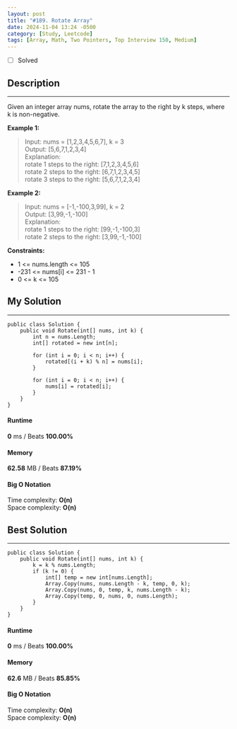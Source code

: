 ```yaml
---
layout: post
title: "#189. Rotate Array"
date: 2024-11-04 13:24 -0500
category: [Study, Leetcode]
tags: [Array, Math, Two Pointers, Top Interview 150, Medium]
---
```


- [ ] Solved

## Description
---
Given an integer array nums, rotate the array to the right by k steps, where k is non-negative.

**Example 1:**
> Input: nums = [1,2,3,4,5,6,7], k = 3   
> Output: [5,6,7,1,2,3,4]   
> Explanation:   
> rotate 1 steps to the right: [7,1,2,3,4,5,6]   
> rotate 2 steps to the right: [6,7,1,2,3,4,5]   
> rotate 3 steps to the right: [5,6,7,1,2,3,4]

**Example 2:**
> Input: nums = [-1,-100,3,99], k = 2   
> Output: [3,99,-1,-100]   
> Explanation:    
> rotate 1 steps to the right: [99,-1,-100,3]   
> rotate 2 steps to the right: [3,99,-1,-100]
 
**Constraints:**
- 1 <= nums.length <= 105
- -231 <= nums[i] <= 231 - 1
- 0 <= k <= 105

## My Solution
---
```shell
public class Solution {
    public void Rotate(int[] nums, int k) {
        int n = nums.Length;
        int[] rotated = new int[n];

        for (int i = 0; i < n; i++) {
            rotated[(i + k) % n] = nums[i];
        }

        for (int i = 0; i < n; i++) {
            nums[i] = rotated[i];
        }        
    }
}
```

#### Runtime
**0** ms / Beats **100.00%**

#### Memory
**62.58** MB / Beats **87.19%**

#### Big O Notation
Time complexity: **O(n)**   
Space complexity: **O(n)**

## Best Solution
---
```shell
public class Solution {
    public void Rotate(int[] nums, int k) {
        k = k % nums.Length;
        if (k != 0) {
            int[] temp = new int[nums.Length];
            Array.Copy(nums, nums.Length - k, temp, 0, k);
            Array.Copy(nums, 0, temp, k, nums.Length - k);
            Array.Copy(temp, 0, nums, 0, nums.Length);
        }       
    }
}
```

#### Runtime
**0** ms / Beats **100.00%**

#### Memory
**62.6** MB / Beats **85.85%**

#### Big O Notation
Time complexity: **O(n)**   
Space complexity: **O(n)**